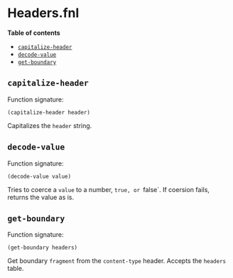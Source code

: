 # Headers.fnl

**Table of contents**

- [`capitalize-header`](#capitalize-header)
- [`decode-value`](#decode-value)
- [`get-boundary`](#get-boundary)

## `capitalize-header`
Function signature:

```
(capitalize-header header)
```

Capitalizes the `header` string.

## `decode-value`
Function signature:

```
(decode-value value)
```

Tries to coerce a `value` to a number, `true, or `false`.
If coersion fails, returns the value as is.

## `get-boundary`
Function signature:

```
(get-boundary headers)
```

Get boundary `fragment` from the `content-type` header.
Accepts the `headers` table.


<!-- Generated with Fenneldoc v1.0.1
     https://gitlab.com/andreyorst/fenneldoc -->
